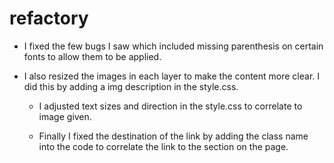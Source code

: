 
# refactory

* I fixed the few bugs I saw which included missing parenthesis on certain fonts to allow them to be applied.

* I also resized the images in each layer to make the content more clear. I did this by adding a img description in the style.css.
  * I adjusted text sizes and direction in the style.css to correlate to image given.


  * Finally I fixed the destination of the link by adding the class name into the code to correlate the link to the section on the page.
